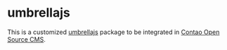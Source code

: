 umbrellajs
============

This is a customized [umbrellajs][1] package to be integrated in
[Contao Open Source CMS][2].


[1]: https://github.com/franciscop/umbrella
[2]: https://contao.org
